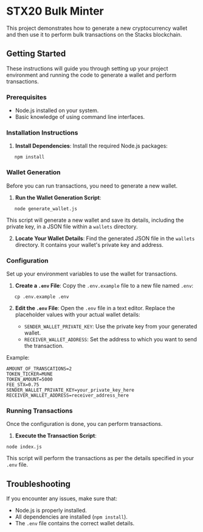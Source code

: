 # STX20 Bulk Minter

This project demonstrates how to generate a new cryptocurrency wallet and then use it to perform bulk transactions on the Stacks blockchain.

## Getting Started

These instructions will guide you through setting up your project environment and running the code to generate a wallet and perform transactions.

### Prerequisites

- Node.js installed on your system.
- Basic knowledge of using command line interfaces.

### Installation Instructions

1. **Install Dependencies**: Install the required Node.js packages:

```
   npm install
```

### Wallet Generation

Before you can run transactions, you need to generate a new wallet.

1. **Run the Wallet Generation Script**:

```
   node generate_wallet.js
```

This script will generate a new wallet and save its details, including the private key, in a JSON file within a `wallets` directory.

2. **Locate Your Wallet Details**: Find the generated JSON file in the `wallets` directory. It contains your wallet's private key and address.

### Configuration

Set up your environment variables to use the wallet for transactions.

1. **Create a `.env` File**: Copy the `.env.example` file to a new file named `.env`:

```
   cp .env.example .env
```

2. **Edit the `.env` File**: Open the `.env` file in a text editor. Replace the placeholder values with your actual wallet details:

   - `SENDER_WALLET_PRIVATE_KEY`: Use the private key from your generated wallet.
   - `RECEIVER_WALLET_ADDRESS`: Set the address to which you want to send the transaction.

Example:

```
AMOUNT_OF_TRANSCATIONS=2
TOKEN_TICKER=MUNE
TOKEN_AMOUNT=5000
FEE_STX=0.75
SENDER_WALLET_PRIVATE_KEY=your_private_key_here
RECEIVER_WALLET_ADDRESS=receiver_address_here
```

### Running Transactions

Once the configuration is done, you can perform transactions.

1. **Execute the Transaction Script**:

```
node index.js
```

This script will perform the transactions as per the details specified in your `.env` file.

## Troubleshooting

If you encounter any issues, make sure that:

- Node.js is properly installed.
- All dependencies are installed (`npm install`).
- The `.env` file contains the correct wallet details.
